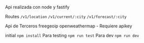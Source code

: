 Api realizada con node y fastify

Routes 
    `/v1/location` 
    `/v1/current/:city`
    `/v1/forecast/:city`

Api de Terceros 
    freegeoip
    openweathermap - Requiere apikey

initial `npm install` 
Para testing `npm run test`
Para dev `npm run dev`